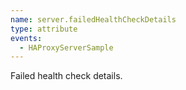 ```yaml
---
name: server.failedHealthCheckDetails
type: attribute
events:
  - HAProxyServerSample
---
```


Failed health check details.